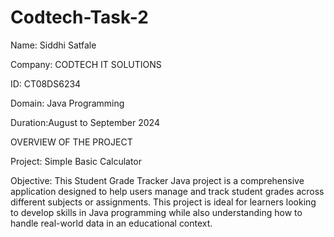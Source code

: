 # Codtech-Task-2
Name: Siddhi Satfale

Company: CODTECH IT SOLUTIONS

ID: CT08DS6234

Domain: Java Programming

Duration:August to September 2024

OVERVIEW OF THE PROJECT

Project: Simple Basic Calculator

Objective: This Student Grade Tracker Java project is a comprehensive application designed to help users manage and track student grades across different subjects or assignments.
This project is ideal for learners looking to develop skills in Java programming while also understanding how to handle real-world data in an educational context.
